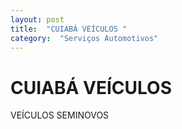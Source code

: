 ```yaml
---
layout: post
title:  "CUIABÁ VEÍCULOS "
category:  "Serviços Automotivos"
---
```


# CUIABÁ VEÍCULOS 

VEÍCULOS SEMINOVOS 
